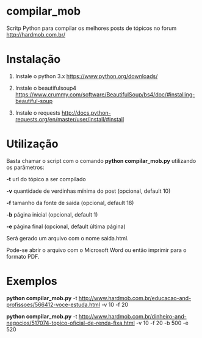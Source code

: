 # compilar_mob

Scritp Python para compilar os melhores posts de tópicos no forum http://hardmob.com.br/

# Instalação

1) Instale o python 3.x https://www.python.org/downloads/

2) Instale o beautifulsoup4 https://www.crummy.com/software/BeautifulSoup/bs4/doc/#installing-beautiful-soup

3) Instale o requests http://docs.python-requests.org/en/master/user/install/#install

# Utilização

Basta chamar o script com o comando **python compilar_mob.py** utilizando os parâmetros:

**-t** url do tópico a ser compilado

**-v** quantidade de verdinhas mínima do post (opcional, default 10)

**-f** tamanho da fonte de saída (opcional, default 18)

**-b** página inicial (opcional, default 1)

**-e** página final (opcional, default última página)

Será gerado um arquivo com o nome saida.html.

Pode-se abrir o arquivo com o Microsoft Word ou então imprimir para o formato PDF.

# Exemplos

**python compilar_mob.py** -t http://www.hardmob.com.br/educacao-and-profissoes/566412-voce-estuda.html -v 10 -f 20

**python compilar_mob.py** -t http://www.hardmob.com.br/dinheiro-and-negocios/517074-topico-oficial-de-renda-fixa.html -v 10 -f 20 -b 500 -e 520